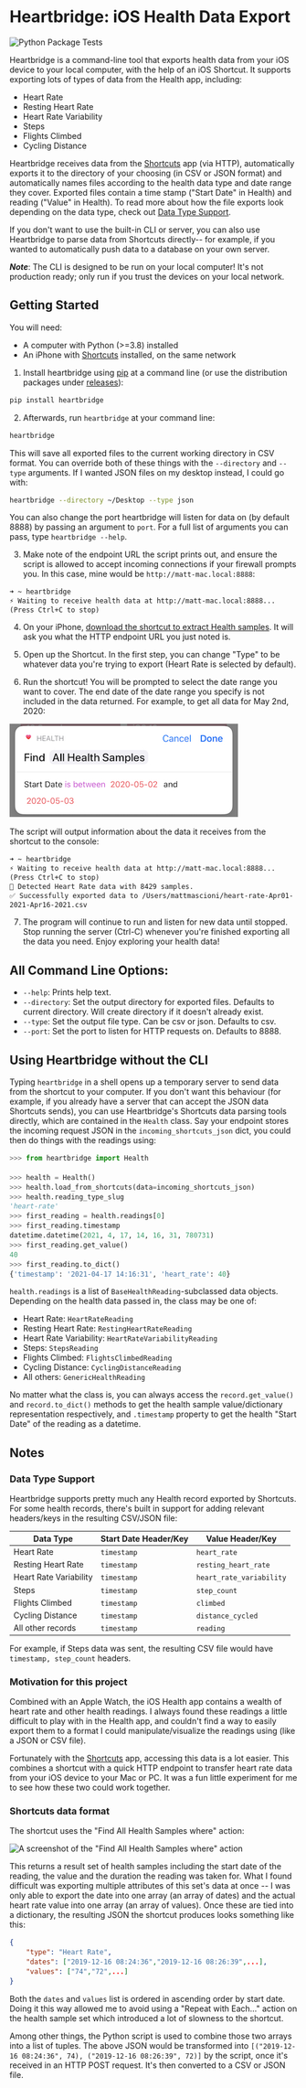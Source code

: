 # Heartbridge: iOS Health Data Export

![Python Package Tests](https://github.com/mm/heartbridge/actions/workflows/python-package.yml/badge.svg)

Heartbridge is a command-line tool that exports health data from your iOS device to your local computer, with the help of an iOS Shortcut. It supports exporting lots of types of data from the Health app, including:

- Heart Rate
- Resting Heart Rate
- Heart Rate Variability
- Steps
- Flights Climbed
- Cycling Distance

Heartbridge receives data from the [Shortcuts](https://apps.apple.com/us/app/shortcuts/id915249334) app (via HTTP), automatically exports it to the directory of your choosing (in CSV or JSON format) and automatically names files according to the health data type and date range they cover. Exported files contain a time stamp ("Start Date" in Health) and reading ("Value" in Health). To read more about how the file exports look depending on the data type, check out [Data Type Support](#data-type-support).

If you don't want to use the built-in CLI or server, you can also use Heartbridge to parse data from Shortcuts directly-- for example, if you wanted to automatically push data to a database on your own server.

**_Note_**: The CLI is designed to be run on your local computer! It's not production ready; only run if you trust the devices on your local network.

## Getting Started

You will need:
* A computer with Python (>=3.8) installed
* An iPhone with [Shortcuts](https://apps.apple.com/us/app/shortcuts/id915249334) installed, on the same network

1. Install heartbridge using [pip](https://pip.pypa.io/en/stable/) at a command line (or use the distribution packages under [releases](https://github.com/mm/heartbridge/releases)):

```bash
pip install heartbridge
```

2. Afterwards, run `heartbridge` at your command line:

```bash
heartbridge
```

This will save all exported files to the current working directory in CSV format. You can override both of these things with the `--directory` and `--type` arguments. If I wanted JSON files on my desktop instead, I could go with:

```bash
heartbridge --directory ~/Desktop --type json
```

You can also change the port heartbridge will listen for data on (by default 8888) by passing an argument to `port`. For a full list of arguments you can pass, type `heartbridge --help`.

3. Make note of the endpoint URL the script prints out, and ensure the script is allowed to accept incoming connections if your firewall prompts you. In this case, mine would be ```http://matt-mac.local:8888```:

```shell
➜ ~ heartbridge
⚡ Waiting to receive health data at http://matt-mac.local:8888... (Press Ctrl+C to stop)
```

4. On your iPhone, [download the shortcut to extract Health samples](https://www.icloud.com/shortcuts/22bb56e73c354d9aa76a3678548dfe3a). It will ask you what the HTTP endpoint URL you just noted is.

5. Open up the Shortcut. In the first step, you can change "Type" to be whatever data you're trying to export (Heart Rate is selected by default).

6. Run the shortcut! You will be prompted to select the date range you want to cover. The end date of the date range you specify is not included in the data returned. For example, to get all data for May 2nd, 2020:

![To select all data for May 2nd, 2020, you would select a date range between May 2nd and 3rd](https://raw.githubusercontent.com/mm/heartbridge/master/img/shortcut-iPhone.jpeg)

The script will output information about the data it receives from the shortcut to the console:

```shell
➜ ~ heartbridge
⚡ Waiting to receive health data at http://matt-mac.local:8888... (Press Ctrl+C to stop)
💛 Detected Heart Rate data with 8429 samples.
✅ Successfully exported data to /Users/mattmascioni/heart-rate-Apr01-2021-Apr16-2021.csv
```

7. The program will continue to run and listen for new data until stopped. Stop running the server (Ctrl-C) whenever you're finished exporting all the data you need. Enjoy exploring your health data!

## All Command Line Options:

* ```--help```: Prints help text.
* ```--directory```: Set the output directory for exported files. Defaults to current directory. Will create directory if it doesn't already exist.
* ```--type```: Set the output file type. Can be csv or json. Defaults to csv.
* ```--port```: Set the port to listen for HTTP requests on. Defaults to 8888.

## Using Heartbridge without the CLI

Typing `heartbridge` in a shell opens up a temporary server to send data from the shortcut to your computer. If you don't want this behaviour (for example, if you already have a server that can accept the JSON data Shortcuts sends), you can use Heartbridge's Shortcuts data parsing tools directly, which are contained in the `Health` class. Say your endpoint stores the incoming request JSON in the `incoming_shortcuts_json` dict, you could then do things with the readings using: 

```python
>>> from heartbridge import Health

>>> health = Health()
>>> health.load_from_shortcuts(data=incoming_shortcuts_json)
>>> health.reading_type_slug
'heart-rate'
>>> first_reading = health.readings[0]
>>> first_reading.timestamp
datetime.datetime(2021, 4, 17, 14, 16, 31, 780731)
>>> first_reading.get_value()
40
>>> first_reading.to_dict()
{'timestamp': '2021-04-17 14:16:31', 'heart_rate': 40}
```

`health.readings` is a list of `BaseHealthReading`-subclassed data objects. Depending on the health data passed in, the class may be one of:

- Heart Rate: `HeartRateReading`
- Resting Heart Rate: `RestingHeartRateReading`
- Heart Rate Variability: `HeartRateVariabilityReading`
- Steps: `StepsReading`
- Flights Climbed: `FlightsClimbedReading`
- Cycling Distance: `CyclingDistanceReading`
- All others: `GenericHealthReading`

No matter what the class is, you can always access the `record.get_value()` and `record.to_dict()` methods to get the health sample value/dictionary representation respectively, and `.timestamp` property to get the health "Start Date" of the reading as a datetime.

## Notes

### Data Type Support

Heartbridge supports pretty much any Health record exported by Shortcuts. For some health records, there's built in support for adding relevant headers/keys in the resulting CSV/JSON file:

| Data Type              | Start Date Header/Key | Value Header/Key         |
|------------------------|-----------------------|--------------------------|
| Heart Rate             | `timestamp`           | `heart_rate`             |
| Resting Heart Rate     | `timestamp`           | `resting_heart_rate`     |
| Heart Rate Variability | `timestamp`           | `heart_rate_variability` |
| Steps                  | `timestamp`           | `step_count`             |
| Flights Climbed        | `timestamp`           | `climbed`                |
| Cycling Distance       | `timestamp`           | `distance_cycled`        |
| All other records      | `timestamp`           | `reading`                |

For example, if Steps data was sent, the resulting CSV file would have `timestamp, step_count` headers.

### Motivation for this project

Combined with an Apple Watch, the iOS Health app contains a wealth of heart rate and other health readings. I always found these readings a little difficult to play with in the Health app, and couldn't find a way to easily export them to a format I could manipulate/visualize the readings using (like a JSON or CSV file).

Fortunately with the [Shortcuts](https://apps.apple.com/us/app/shortcuts/id915249334) app, accessing this data is a lot easier. This combines a shortcut with a quick HTTP endpoint to transfer heart rate data from your iOS device to your Mac or PC. It was a fun little experiment for me to see how these two could work together.

### Shortcuts data format

The shortcut uses the "Find All Health Samples where" action:

![A screenshot of the "Find All Health Samples where" action](https://raw.githubusercontent.com/mm/heartbridge/master/img/find_action.jpeg)

This returns a result set of health samples including the start date of the reading, the value and the duration the reading was taken for. What I found difficult was exporting multiple attributes of this set's data at once -- I was only able to export the date into one array (an array of dates) and the actual heart rate value into one array (an array of values). Once these are tied into a dictionary, the resulting JSON the shortcut produces looks something like this:

```json
{
    "type": "Heart Rate",
    "dates": ["2019-12-16 08:24:36","2019-12-16 08:26:39",...],
    "values": ["74","72",...]
}
```

Both the ```dates``` and ```values``` list is ordered in ascending order by start date. Doing it this way allowed me to avoid using a "Repeat with Each..." action on the health sample set which introduced a lot of slowness to the shortcut. 

Among other things, the Python script is used to combine those two arrays into a list of tuples. The above JSON would be transformed into ```[("2019-12-16 08:24:36", 74), ("2019-12-16 08:26:39", 72)]``` by the script, once it's received in an HTTP POST request. It's then converted to a CSV or JSON file. 